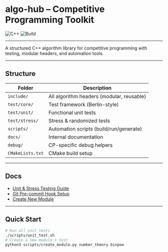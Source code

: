 # algo-hub – Competitive Programming Toolkit
![C++](https://img.shields.io/badge/language-C++-blue)
![Build](https://img.shields.io/badge/build-passing-brightgreen)

---

A structured C++ algorithm library for competitive programming with testing, modular headers, and automation tools.

---

## Structure

| Folder           | Description                               |
|------------------|-------------------------------------------|
| `include/`       | All algorithm headers (modular, reusable) |
| `test/core/`     | Test framework (Berlin-style)             |
| `test/unit/`     | Functional unit tests                     |
| `test/stress/`   | Stress & randomized tests                 |
| `scripts/`       | Automation scripts (build/run/generate)   |
| `docs/`          | Internal documentation                    |
| `debug/`         | CP-specific debug helpers                 |
| `CMakeLists.txt` | CMake build setup                         |

---

## Docs

- [Unit & Stress Testing Guide](docs/usage_tests.md)
- [Git Pre-commit Hook Setup](docs/git_hooks.md)
- [Create New Module](docs/module_generator.md)

---

## Quick Start

```bash
# Run all unit tests
./scripts/unit_test.sh
# Create a new module + test
python3 scripts/create_module.py number_theory binpow
````